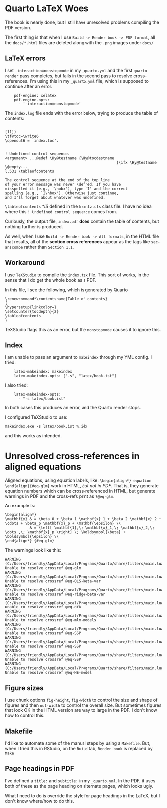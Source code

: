 # Quarto LaTeX Woes

The book is nearly done, but I still have unresolved problems compiling the PDF version.

The first thing is that when I use `Build -> Render book -> PDF format`, all the `docs/*.html` files are deleted
along with the `.png` images under `docs/`


## LaTeX errors

I set `-interaction=nonstopmode` in my `_quarto.yml` and the first `quarto render` pass completes,
but fails in the second pass to resolve cross-references.
I'm using this in my `_quarto.yml` file, which is supposed to continue after an error.

```
    pdf-engine: xelatex
    pdf-engine-opts:
      - '-interaction=nonstopmode'
```

The `index.log` file ends with the error below, trying to produce the table of contents:

```

[11])
\tf@toc=\write6
\openout6 = `index.toc'.


! Undefined control sequence.
<argument> ...@edef \Hy@testname {\Hy@tocdestname 
                                                  }\ifx \Hy@testname \@empty...
l.531 \tableofcontents
                      
The control sequence at the end of the top line
of your error message was never \def'ed. If you have
misspelled it (e.g., `\hobx'), type `I' and the correct
spelling (e.g., `I\hbox'). Otherwise just continue,
and I'll forget about whatever was undefined.
```

`\tableofcontents` **IS* defined in the `krantz.cls` class file. I have no idea where this `! Undefined control sequence` comes from.

Curiously, the output file, `index.pdf` **does** contain the table of contents, but nothing further is produced.

As well, when I use `Build -> Render book -> All formats`, in the HTML file that results, all of the **section cross references**
appear as the tags like `sec-anscombe` rather than `Section 1.1`.

## Workaround

I use `TeXStudio` to compile the `index.tex` file. This sort of works, in the sense that I do get the whole book as a PDF.

In this file, I see the following, which is generated by Quarto

```
\renewcommand*\contentsname{Table of contents}
{
\hypersetup{linkcolor=}
\setcounter{tocdepth}{2}
\tableofcontents
}
```

TeXStudio flags this as an error, but the `nonstopmode` causes it to ignore this.

## Index

I am unable to pass an argument to `makeindex` through my YML config. I tried:

```
    latex-makeindex: makeindex
    latex-makeindex-opts: ["-s", "latex/book.ist"]
 ```

I also tried:

```
    latex-makeindex-opts:
      - "-s latex/book.ist"
```

In both cases this produces an error, and the Quarto render stops.

I configured TeXStudio to use:

```
makeindex.exe -s latex/book.ist %.idx
```

and this works as intended.

# Unresolved cross-references in aligned equations

Aligned equations, using equation labels, like: `\begin{align*} equation \end{align}{#eq-glm}` work in HTML, _but not in PDF_.
That is, they generate equation numbers which can be cross-referenced in HTML, but generate warnings in PDF and the cross-refs
print as `?@eq-glm`.

An example is:

```
\begin{align*}
\mathbf{y} & = \beta_0 + \beta_1 \mathbf{x}_1 + \beta_2 \mathbf{x}_2 + \cdots + \beta_p \mathbf{x}_p + \mathbf{\epsilon} \\
           & = \left[ \mathbf{1},\; \mathbf{x}_1,\; \mathbf{x}_2,\; \dots ,\; \mathbf{x}_p \right] \; \boldsymbol{\beta} + \boldsymbol{\epsilon} \\
\end{align*} {#eq-glm}
```


The warnings look like this:
```
WARNING (C:/Users/friendly/AppData/Local/Programs/Quarto/share/filters/main.lua:14000) Unable to resolve crossref @eq-glm
WARNING (C:/Users/friendly/AppData/Local/Programs/Quarto/share/filters/main.lua:14000) Unable to resolve crossref @eq-OLS-beta-var
WARNING (C:/Users/friendly/AppData/Local/Programs/Quarto/share/filters/main.lua:14000) Unable to resolve crossref @eq-ridge-beta-var
WARNING (C:/Users/friendly/AppData/Local/Programs/Quarto/share/filters/main.lua:14000) Unable to resolve crossref @eq-dfk
WARNING (C:/Users/friendly/AppData/Local/Programs/Quarto/share/filters/main.lua:14000) Unable to resolve crossref @eq-mlm-models
WARNING (C:/Users/friendly/AppData/Local/Programs/Quarto/share/filters/main.lua:14000) Unable to resolve crossref @eq-SSP
WARNING (C:/Users/friendly/AppData/Local/Programs/Quarto/share/filters/main.lua:14000) Unable to resolve crossref @eq-SSP
WARNING (C:/Users/friendly/AppData/Local/Programs/Quarto/share/filters/main.lua:14000) Unable to resolve crossref @eq-SSP
WARNING (C:/Users/friendly/AppData/Local/Programs/Quarto/share/filters/main.lua:14000) Unable to resolve crossref @eq-HE-model
```

## Figure sizes

I use chunk options `fig-height`, `fig-width` to control the size and shape of figures and then `out-width` to control the overall size.
But sometimes figures that look OK in the HTML version are way to large in the PDF. I don't know how to control this.

## Makefile

I'd like to automate some of the manual steps by using a `Makefile`. But, when I tried this in RStudio, on the `Build` tab, `Render book` is
replaced by `Make`

## Page headings in PDF

I've defined a `title:` and `subtitle:` in my `_quarto.yml`. In the PDF, it uses both of these as the page heading on alternate pages, which looks ugly. 

What I need to do is override the style for page headings in the LaTeX, but I don't know where/how to do this.
